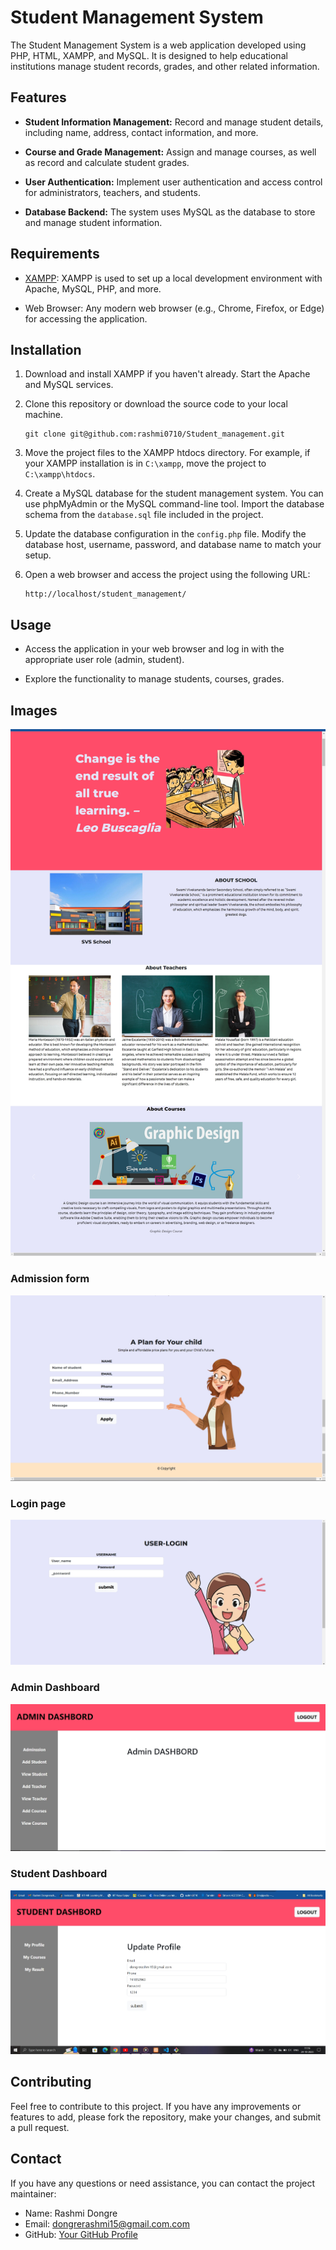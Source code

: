 # Student Management System

The Student Management System is a web application developed using PHP, HTML, XAMPP, and MySQL. It is designed to help educational institutions manage student records, grades, and other related information.

## Features

- **Student Information Management:** Record and manage student details, including name, address, contact information, and more.

- **Course and Grade Management:** Assign and manage courses, as well as record and calculate student grades.

- **User Authentication:** Implement user authentication and access control for administrators, teachers, and students.

- **Database Backend:** The system uses MySQL as the database to store and manage student information.

## Requirements

- [XAMPP](https://www.apachefriends.org/index.html): XAMPP is used to set up a local development environment with Apache, MySQL, PHP, and more.

- Web Browser: Any modern web browser (e.g., Chrome, Firefox, or Edge) for accessing the application.

## Installation

1. Download and install XAMPP if you haven't already. Start the Apache and MySQL services.

2. Clone this repository or download the source code to your local machine.

    ```shell
    git clone git@github.com:rashmi0710/Student_management.git
    ```

3. Move the project files to the XAMPP htdocs directory. For example, if your XAMPP installation is in `C:\xampp`, move the project to `C:\xampp\htdocs`.

4. Create a MySQL database for the student management system. You can use phpMyAdmin or the MySQL command-line tool. Import the database schema from the `database.sql` file included in the project.

5. Update the database configuration in the `config.php` file. Modify the database host, username, password, and database name to match your setup.

6. Open a web browser and access the project using the following URL:

    ```
    http://localhost/student_management/
    ```

## Usage

- Access the application in your web browser and log in with the appropriate user role (admin, student).

- Explore the functionality to manage students, courses, grades.

## Images
<img src="2023-10-24 11 09 03.jpg" alt="System Screenshot">

### Admission form
<img src="2023-10-24 11 10 49.jpg" alt="System Screenshot">

### Login page
<img src="2023-10-24 11 12 58.jpg" alt="System Screenshot">

### Admin Dashboard
<img src="admindashboard.jpg" alt="System Screenshot">

### Student Dashboard
<img src="studentdashboard.jpg" alt="System Screenshot">

## Contributing

Feel free to contribute to this project. If you have any improvements or features to add, please fork the repository, make your changes, and submit a pull request.

## Contact

If you have any questions or need assistance, you can contact the project maintainer:

- Name: Rashmi Dongre
- Email: dongrerashmi15@gmail.com.com
- GitHub: [Your GitHub Profile](https://github.com/rashmi0710)
